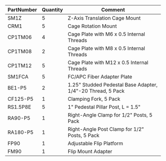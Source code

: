 |   PartNumber| Quantity|Comment                                                       |
|-------------|---------|--------------------------------------------------------------|
|         SM1Z|        5|                                 Z-Axis Translation Cage Mount|
|         CRM1|        5|                                           Cage Rotation Mount|
|      CP1TM06|        4|                     Cage Plate with M6 x 0.5 Internal Threads|
|      CP1TM08|        2|                     Cage Plate with M8 x 0.5 Internal Threads|
|      CP1TM12|        5|                    Cage Plate with M12 x 0.5 Internal Threads|
|       SM1FCA|        5|                                    FC/APC Fiber Adapter Plate|
|       BE1-P5|        2|   1.25" Studded Pedestal Base Adapter, 1/4"-20 Thread, 5 Pack|
|     CF125-P5|        1|                                         Clamping Fork, 5 Pack|
|     RS1.5P8E|        5|                             1" Pedestal Pillar Post, L = 1.5"|
|      RA90-P5|        1|                      Right-Angle Clamp for 1/2" Posts, 5 Pack|
|     RA180-P5|        1|                 Right-Angle Post Clamp for 1/2" Posts, 5 Pack|
|         FP90|        1|                                      Adjustable Flip Platform|
|         FM90|        1|                                            Flip Mount Adapter|
